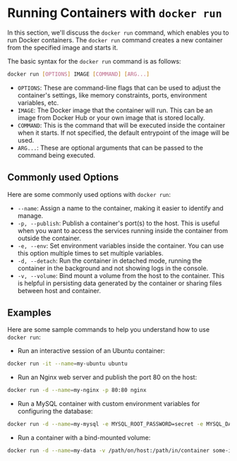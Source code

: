 # Running Containers with `docker run`

In this section, we'll discuss the `docker run` command, which enables you to run Docker containers. The `docker run` command creates a new container from the specified image and starts it. 

The basic syntax for the `docker run` command is as follows:

```bash
docker run [OPTIONS] IMAGE [COMMAND] [ARG...]
```

- `OPTIONS`: These are command-line flags that can be used to adjust the container's settings, like memory constraints, ports, environment variables, etc.
- `IMAGE`: The Docker image that the container will run. This can be an image from Docker Hub or your own image that is stored locally.
- `COMMAND`: This is the command that will be executed inside the container when it starts. If not specified, the default entrypoint of the image will be used.
- `ARG...`: These are optional arguments that can be passed to the command being executed.

## Commonly used Options

Here are some commonly used options with `docker run`:

- `--name`: Assign a name to the container, making it easier to identify and manage.
- `-p, --publish`: Publish a container's port(s) to the host. This is useful when you want to access the services running inside the container from outside the container.
- `-e, --env`: Set environment variables inside the container. You can use this option multiple times to set multiple variables.
- `-d, --detach`: Run the container in detached mode, running the container in the background and not showing logs in the console.
- `-v, --volume`: Bind mount a volume from the host to the container. This is helpful in persisting data generated by the container or sharing files between host and container.

## Examples

Here are some sample commands to help you understand how to use `docker run`:

- Run an interactive session of an Ubuntu container:

```bash
docker run -it --name=my-ubuntu ubuntu
```

- Run an Nginx web server and publish the port 80 on the host:

```bash
docker run -d --name=my-nginx -p 80:80 nginx
```

- Run a MySQL container with custom environment variables for configuring the database:

```bash
docker run -d --name=my-mysql -e MYSQL_ROOT_PASSWORD=secret -e MYSQL_DATABASE=mydb -p 3306:3306 mysql
```

- Run a container with a bind-mounted volume:

```bash
docker run -d --name=my-data -v /path/on/host:/path/in/container some-image
```
